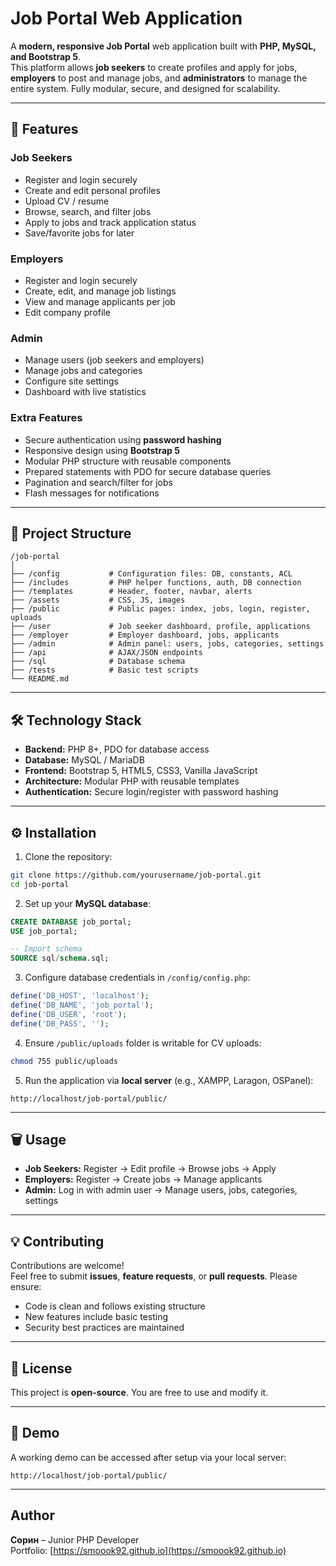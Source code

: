# Job Portal Web Application

A **modern, responsive Job Portal** web application built with **PHP, MySQL, and Bootstrap 5**.  
This platform allows **job seekers** to create profiles and apply for jobs, **employers** to post and manage jobs, and **administrators** to manage the entire system. Fully modular, secure, and designed for scalability.

---

## 🚀 Features

### Job Seekers
- Register and login securely
- Create and edit personal profiles
- Upload CV / resume
- Browse, search, and filter jobs
- Apply to jobs and track application status
- Save/favorite jobs for later

### Employers
- Register and login securely
- Create, edit, and manage job listings
- View and manage applicants per job
- Edit company profile

### Admin
- Manage users (job seekers and employers)
- Manage jobs and categories
- Configure site settings
- Dashboard with live statistics

### Extra Features
- Secure authentication using **password hashing**
- Responsive design using **Bootstrap 5**
- Modular PHP structure with reusable components
- Prepared statements with PDO for secure database queries
- Pagination and search/filter for jobs
- Flash messages for notifications

---

## 📂 Project Structure

```
/job-portal
│
├── /config           # Configuration files: DB, constants, ACL
├── /includes         # PHP helper functions, auth, DB connection
├── /templates        # Header, footer, navbar, alerts
├── /assets           # CSS, JS, images
├── /public           # Public pages: index, jobs, login, register, uploads
├── /user             # Job seeker dashboard, profile, applications
├── /employer         # Employer dashboard, jobs, applicants
├── /admin            # Admin panel: users, jobs, categories, settings
├── /api              # AJAX/JSON endpoints
├── /sql              # Database schema
├── /tests            # Basic test scripts
└── README.md
```

---

## 🛠 Technology Stack

- **Backend:** PHP 8+, PDO for database access  
- **Database:** MySQL / MariaDB  
- **Frontend:** Bootstrap 5, HTML5, CSS3, Vanilla JavaScript  
- **Architecture:** Modular PHP with reusable templates  
- **Authentication:** Secure login/register with password hashing  

---

## ⚙️ Installation

1. Clone the repository:

```bash
git clone https://github.com/yourusername/job-portal.git
cd job-portal
```

2. Set up your **MySQL database**:

```sql
CREATE DATABASE job_portal;
USE job_portal;

-- Import schema
SOURCE sql/schema.sql;
```

3. Configure database credentials in `/config/config.php`:

```php
define('DB_HOST', 'localhost');
define('DB_NAME', 'job_portal');
define('DB_USER', 'root');
define('DB_PASS', '');
```

4. Ensure `/public/uploads` folder is writable for CV uploads:

```bash
chmod 755 public/uploads
```

5. Run the application via **local server** (e.g., XAMPP, Laragon, OSPanel):

```
http://localhost/job-portal/public/
```

---

## 🗑️ Usage

- **Job Seekers:** Register → Edit profile → Browse jobs → Apply  
- **Employers:** Register → Create jobs → Manage applicants  
- **Admin:** Log in with admin user → Manage users, jobs, categories, settings

---

## 💡 Contributing

Contributions are welcome!  
Feel free to submit **issues**, **feature requests**, or **pull requests**. Please ensure:

- Code is clean and follows existing structure
- New features include basic testing
- Security best practices are maintained

---

## 📜 License

This project is **open-source**. You are free to use and modify it.

---

## 🌟 Demo

A working demo can be accessed after setup via your local server:  

```
http://localhost/job-portal/public/
```

---

## Author

**Сорин** – Junior PHP Developer  
Portfolio: [https://smoook92.github.io](https://smoook92.github.io)

